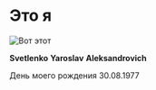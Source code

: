  # Это я

 <image src="IMG_8745.jpg" alt="Вот этот">
  
**Svetlenko**
**Yaroslav**
**Aleksandrovich**

День моего рождения 30.08.1977
